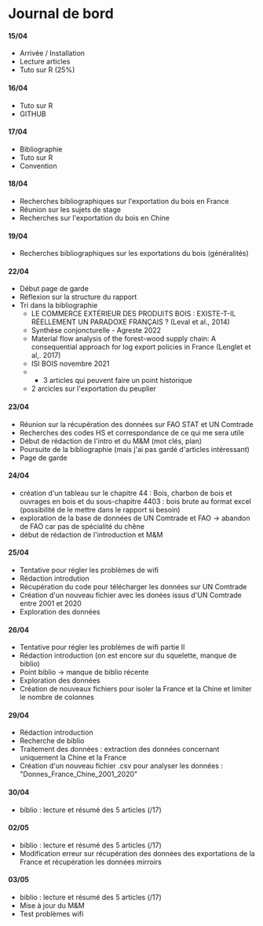 # Journal de bord

#### 15/04
* Arrivée / Installation
* Lecture articles
* Tuto sur R (25%)

#### 16/04
* Tuto sur R
* GITHUB

#### 17/04
* Bibliographie
* Tuto sur R
* Convention

#### 18/04 
* Recherches bibliographiques sur l'exportation du bois en France
* Réunion sur les sujets de stage
* Recherches sur l'exportation du bois en Chine

#### 19/04 
* Recherches bibliographiques sur les exportations du bois (généralités) 

#### 22/04
* Début page de garde
* Réflexion sur la structure du rapport
* Tri dans la bibliographie
    * LE COMMERCE EXTÉRIEUR DES PRODUITS BOIS : EXISTE-T-IL RÉELLEMENT UN PARADOXE FRANÇAIS ? (Leval et al., 2014)
    * Synthèse conjoncturelle - Agreste 2022
    * Material flow analysis of the forest-wood supply chain: A consequential approach for log export policies in France (Lenglet et al,. 2017)
    * ISI BOIS novembre 2021
    * + 3 articles qui peuvent faire un point historique
    * 2 arcicles sur l'exportation du peuplier

 #### 23/04
 * Réunion sur la récupération des données sur FAO STAT et UN Comtrade
 * Recherches des codes HS et correspondance de ce qui me sera utile
 * Début de rédaction de l'intro et du M&M (mot clés, plan)
 * Poursuite de la bibliographie (mais j'ai pas gardé d'articles intéressant)
 * Page de garde

#### 24/04
* création d'un tableau sur le chapitre 44 : Bois, charbon de bois et ouvrages en bois et du sous-chapitre 4403 : bois brute au format excel (possibilité de le mettre dans le rapport si besoin)
* exploration de la base de données de UN Comtrade et FAO
-> abandon de FAO car pas de spécialité du chêne 
* début de rédaction de l'introduction et M&M

#### 25/04 
* Tentative pour régler les problèmes de wifi
* Rédaction introdution 
* Récupération du code pour télécharger les données sur UN Comtrade 
* Création d'un nouveau fichier avec les donées issus d'UN Comtrade entre 2001 et 2020 
* Exploration des données 

#### 26/04
* Tentative pour régler les problèmes de wifi partie II
* Rédaction introduction (on est encore sur du squelette, manque de biblio)
* Point biblio -> manque de biblio récente 
* Exploration des données
* Création de nouveaux fichiers pour isoler la France et la Chine et limiter le nombre de colonnes

#### 29/04
* Rédaction introduction
* Recherche de biblio 
* Traitement des données : extraction des données concernant uniquement la Chine et la France 
* Création d'un nouveau fichier .csv pour analyser les données : "Donnes_France_Chine_2001_2020"

#### 30/04
* biblio : lecture et résumé des 5 articles (/17)

#### 02/05
* biblio : lecture et résumé des 5 articles (/17)
* Modification erreur sur récupération des données des exportations de la France et récupération les données mirroirs

#### 03/05
* biblio : lecture et résumé des 5 articles  (/17)
* Mise à jour du M&M
* Test problèmes wifi
